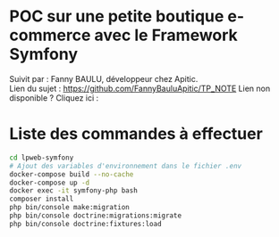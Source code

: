 # POC sur une petite boutique e-commerce avec le Framework Symfony
Suivit par : Fanny BAULU, développeur chez Apitic.  
Lien du sujet : https://github.com/FannyBauluApitic/TP_NOTE
Lien non disponible ? Cliquez ici : 
# Liste des commandes à effectuer
```bash
cd lpweb-symfony
# Ajout des variables d'environnement dans le fichier .env
docker-compose build --no-cache
docker-compose up -d
docker exec -it symfony-php bash
composer install
php bin/console make:migration
php bin/console doctrine:migrations:migrate
php bin/console doctrine:fixtures:load
```
